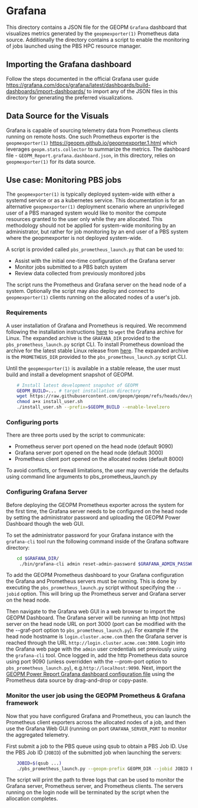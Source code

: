 # Grafana

This directory contains a JSON file for the GEOPM `Grafana` dashboard that
visualizes metrics generated by the `geopmexporter(1)` Prometheus data source.
Additionally the directory contains a script to enable the monitoring of jobs
launched using the PBS HPC resource manager.


## Importing the Grafana dashboard

Follow the steps documented in the official Grafana user guide
<https://grafana.com/docs/grafana/latest/dashboards/build-dashboards/import-dashboards/>
to import any of the JSON files in this directory for generating
the preferred visualizations. 


## Data Source for the Visuals

Grafana is capable of sourcing telemetry data from Prometheus
clients running on remote hosts. One such Prometheus exporter
is the `geopmexporter(1)` 
<https://geopm.github.io/geopmexporter.1.html> which leverages
`geopm.stats.collector` to summarize the metrics. The dashboard
file - `GEOPM_Report.grafana.dashboard.json`, in this directory, 
relies on `geopmexporter(1)` for its data source.


## Use case: Monitoring PBS jobs

The `geopmexporter(1)` is typically deployed system-wide with either a systemd
service or as a kubernetes service.  This documentation is for an alternative
`geopmexporter(1)` deployment scenario where an unprivileged user of a PBS
managed system would like to monitor the compute resources granted to the user
only while they are allocated.  This methodology should not be applied for
system-wide monitoring by an administrator, but rather for job monitoring by an
end user of a PBS system where the geopmexporter is not deployed system-wide.

A script is provided called `pbs_prometheus_launch.py` that can be used to:

- Assist with the initial one-time configuration of the Grafana server
- Monitor jobs submitted to a PBS batch system
- Review data collected from previously monitored jobs

The script runs the Prometheus and Grafana server on the head node of a
system. Optionally the script may also deploy and connect to `geopmexporter(1)`
clients running on the allocated nodes of a user's job.


### Requirements

A user installation of Grafana and Prometheus is required.  We recommend
following the installation instructions
[here](https://grafana.com/grafana/download?platform=linux) to `wget` the
Grafana archive for Linux.  The expanded archive is the `GRAFANA_DIR` provided
to the `pbs_prometheus_launch.py` script CLI.  To install Prometheus download
the archive for the latest stable Linux release from
[here](https://prometheus.io/download/).  The expanded archive is the
`PROMETHEUS_DIR` provided to the `pbs_prometheus_launch.py` script CLI.

Until the `geopmexporter(1)` is available in a stable release, the user must
build and install a development snapshot of GEOPM.

```bash
    # Install latest development snapshot of GEOPM
    GEOPM_BUILD=... # target installation directory
    wget https://raw.githubusercontent.com/geopm/geopm/refs/heads/dev/geopmdpy/install_user.sh
    chmod a+x install_user.sh
    ./install_user.sh --prefix=$GEOPM_BUILD --enable-levelzero
```


### Configuring ports

There are three ports used by the script to communicate:

- Prometheus server port opened on the head node (default 9090)
- Grafana server port opened on the head node (default 3000)
- Prometheus client port opened on the allocated nodes (default 8000)

To avoid conflicts, or firewall limitations, the user may override the defaults
using command line arguments to pbs_prometheus_launch.py

### Configuring Grafana Server

Before deploying the GEOPM Prometheus exporter across the system for the first
time, the Grafana server needs to be configured on the head node by setting the
administrator password and uploading the GEOPM Power Dashboard though the web
GUI.

To set the administrator password for your Grafana instance with the `grafana-cli`
tool run the following command inside of the Grafana software directory:

```bash
    cd $GRAFANA_DIR/
     ./bin/grafana-cli admin reset-admin-password $GRAFANA_ADMIN_PASSWORD
```

To add the GEOPM Prometheus dashboard to your Grafana configuration the Grafana
and Prometheus servers must be running.  This is done by executing the
`pbs_prometheus_launch.py` script without specifying the `--jobid` option.  This
will bring up the Prometheus server and Grafana server on the head node.

Then navigate to the Grafana web GUI in a web browser to import the GEOPM
Dashboard.  The Grafana server will be running an http (not https) server on the
head node URL on port 3000 (port can be modified with the the --graf-port option
to `pbs_prometheus_launch.py`).  For example if the head node hostname is
`login.cluster.acme.com` then the Grafana server is reached through the URL
`http://login.cluster.acme.com:3000`.  Login into the Grafana web page with the
`admin` user credentials set previously using the `grafana-cli` tool.  Once
logged in, add the http Prometheus data source using port 9090 (unless overridden
with the --prom-port option to `pbs_prometheus_launch.py`),
e.g.`http://localhost:9090`.  Next, import the [GEOPM Power Report Grafana
dashboard configuration
file](https://raw.githubusercontent.com/geopm/geopm/refs/heads/dev/integration/grafana/GEOPM_Report.grafana.dashboard.json)
using the Prometheus data source by drag-and-drop or copy-paste.


### Monitor the user job using the GEOPM Prometheus & Grafana framework
Now that you have configured Grafana and Prometheus, you can launch the Prometheus
client exporters across the allocated nodes of a job, and then use the Grafana Web GUI
(running on port `GRAFANA_SERVER_PORT` to monitor the aggregated telemetry.

First submit a job to the PBS queue using qsub to obtain a PBS Job ID.  Use the
PBS Job ID (`JOBID`) of the submitted job when launching the servers:

```bash
    JOBID=$(qsub ...)
    ./pbs_prometheus_launch.py --geopm-prefix GEOPM_DIR --jobid JOBID PROMETHEUS_DIR GRAFANA_DIR

```

The script will print the path to three logs that can be used to monitor the
Grafana server, Prometheus server, and Prometheus clients.  The servers running
on the login node will be terminated by the script when the allocation
completes.